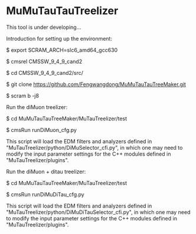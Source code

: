 # MuMuTauTauTreelizerThis tool is under developing...Introduction for setting up the environment:$ export SCRAM_ARCH=slc6_amd64_gcc630$ cmsrel CMSSW_9_4_9_cand2$ cd CMSSW_9_4_9_cand2/src/$ git clone https://github.com/Fengwangdong/MuMuTauTauTreeMaker.git$ scram b -j8Run the diMuon treelizer:$ cd MuMuTauTauTreeMaker/MuTauTreelizer/test$ cmsRun runDiMuon_cfg.pyThis script will load the EDM filters and analyzers defined in "MuTauTreelizer/python/DiMuSelector_cfi.py", in which one may need to modify the input parameter settings for the C++ modules defined in "MuTauTreelizer/plugins".Run the diMuon + ditau treelizer:$ cd MuMuTauTauTreeMaker/MuTauTreelizer/test$ cmsRun runDiMuDiTau_cfg.pyThis script will load the EDM filters and analyzers defined in "MuTauTreelizer/python/DiMuDiTauSelector_cfi.py", in which one may need to modify the input parameter settings for the C++ modules defined in "MuTauTreelizer/plugins".